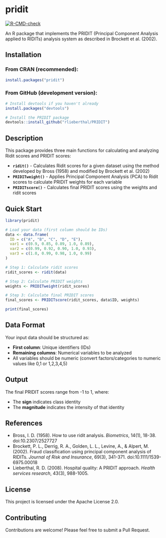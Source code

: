 # pridit

<!-- [![CRAN status](https://www.r-pkg.org/badges/version/pridit)](https://CRAN.R-project.org/package=pridit) -->
[![R-CMD-check](https://github.com/rlieberthal/PRIDIT/workflows/R-CMD-check/badge.svg)](https://github.com/rlieberthal/PRIDIT/actions)

An R package that implements the PRIDIT (Principal Component Analysis applied to RIDITs) analysis system as described in Brockett et al. (2002).

## Installation

### From CRAN (recommended):
```r
install.packages("pridit")
```

### From GitHub (development version):
```r
# Install devtools if you haven't already
install.packages("devtools")

# Install the PRIDIT package
devtools::install_github("rlieberthal/PRIDIT")
```

## Description

This package provides three main functions for calculating and analyzing Ridit scores and PRIDIT scores:

- **`ridit()`** - Calculates Ridit scores for a given dataset using the method developed by Bross (1958) and modified by Brockett et al. (2002)
- **`PRIDITweight()`** - Applies Principal Component Analysis (PCA) to Ridit scores to calculate PRIDIT weights for each variable
- **`PRIDITscore()`** - Calculates final PRIDIT scores using the weights and ridit scores

## Quick Start

```r
library(pridit)

# Load your data (first column should be IDs)
data <- data.frame(
  ID = c("A", "B", "C", "D", "E"),
  var1 = c(0.9, 0.85, 0.89, 1.0, 0.89),
  var2 = c(0.99, 0.92, 0.90, 1.0, 0.93),
  var3 = c(1.0, 0.99, 0.98, 1.0, 0.99)
)

# Step 1: Calculate ridit scores
ridit_scores <- ridit(data)

# Step 2: Calculate PRIDIT weights
weights <- PRIDITweight(ridit_scores)

# Step 3: Calculate final PRIDIT scores
final_scores <- PRIDITscore(ridit_scores, data$ID, weights)

print(final_scores)
```

## Data Format

Your input data should be structured as:
- **First column**: Unique identifiers (IDs)
- **Remaining columns**: Numerical variables to be analyzed
- All variables should be numeric (convert factors/categories to numeric values like 0,1 or 1,2,3,4,5)

## Output

The final PRIDIT scores range from -1 to 1, where:
- The **sign** indicates class identity
- The **magnitude** indicates the intensity of that identity

## References

- Bross, I. D. (1958). How to use ridit analysis. *Biometrics*, 14(1), 18-38. doi:10.2307/2527727
- Brockett, P. L., Derrig, R. A., Golden, L. L., Levine, A., & Alpert, M. (2002). Fraud classification using principal component analysis of RIDITs. *Journal of Risk and Insurance*, 69(3), 341-371. doi:10.1111/1539-6975.00018
- Lieberthal, R. D. (2008). Hospital quality: A PRIDIT approach. *Health services research*, 43(3), 988-1005.

## License
This project is licensed under the Apache License 2.0.

## Contributing

Contributions are welcome! Please feel free to submit a Pull Request.
